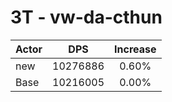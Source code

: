 # 3T - vw-da-cthun
| Actor | DPS | Increase |
|---|:---:|:---:|
|new|10276886|0.60%|
|Base|10216005|0.00%|
